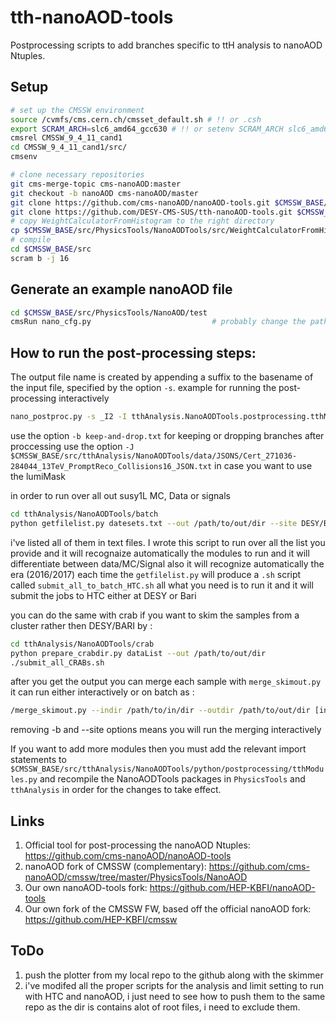 # tth-nanoAOD-tools
Postprocessing scripts to add branches specific to ttH analysis to nanoAOD Ntuples.

## Setup

```bash
# set up the CMSSW environment
source /cvmfs/cms.cern.ch/cmsset_default.sh # !! or .csh
export SCRAM_ARCH=slc6_amd64_gcc630 # !! or setenv SCRAM_ARCH slc6_amd64_gcc630
cmsrel CMSSW_9_4_11_cand1
cd CMSSW_9_4_11_cand1/src/
cmsenv

# clone necessary repositories
git cms-merge-topic cms-nanoAOD:master
git checkout -b nanoAOD cms-nanoAOD/master
git clone https://github.com/cms-nanoAOD/nanoAOD-tools.git $CMSSW_BASE/src/PhysicsTools/NanoAODTools
git clone https://github.com/DESY-CMS-SUS/tth-nanoAOD-tools.git $CMSSW_BASE/src/tthAnalysis/NanoAODTools
# copy WeightCalculatorFromHistogram to the right directory
cp $CMSSW_BASE/src/PhysicsTools/NanoAODTools/src/WeightCalculatorFromHistogram.cc $CMSSW_BASE/src/PhysicsTools/NanoAODTools/python/postprocessing/helpers/ 
# compile
cd $CMSSW_BASE/src
scram b -j 16
```

## Generate an example nanoAOD file

```bash
cd $CMSSW_BASE/src/PhysicsTools/NanoAOD/test
cmsRun nano_cfg.py                           # probably change the paths to the input files
```

## How to run the post-processing steps:

The output file name is created by appending a suffix to the basename of the input file, specified by the option `-s`.
example for running the post-processing interactively
```bash
nano_postproc.py -s _I2 -I tthAnalysis.NanoAODTools.postprocessing.tthModules susy1lepMC ./nanoAODs_HT/ inputfile.root 

```
use the option `-b keep-and-drop.txt` for keeping or dropping branches after proccessing
use the option `-J $CMSSW_BASE/src/tthAnalysis/NanoAODTools/data/JSONS/Cert_271036-284044_13TeV_PromptReco_Collisions16_JSON.txt` in case you want to use the lumiMask

in order to run over all out susy1L MC, Data or signals 
```bash
cd tthAnalysis/NanoAODTools/batch
python getfilelist.py datesets.txt --out /path/to/out/dir --site DESY/Bari
```
i've listed all of them in text files. I wrote this script to run over all the list you provide and it will recognaize automatically the modules to run and it will differentiate between data/MC/Signal also it will recognize automatically the era (2016/2017)
each time the `getfilelist.py` will produce a `.sh` script called `submit_all_to_batch_HTC.sh` all what you need is to run it and it will submit the jobs to HTC either at DESY or Bari

you can do the same with crab if you want to skim the samples from a cluster rather then DESY/BARI by : 
```bash
cd tthAnalysis/NanoAODTools/crab
python prepare_crabdir.py dataList --out /path/to/out/dir
./submit_all_CRABs.sh
```

after you get the output you can merge each sample with `merge_skimout.py`
it can run either interactively or on batch as : 
```bash
/merge_skimout.py --indir /path/to/in/dir --outdir /path/to/out/dir [in case of batch mode use] -b --site DESY/Bari
``` 
removing -b and --site options means you will run the merging interactively 

If you want to add more modules then you must add the relevant import statements to `$CMSSW_BASE/src/tthAnalysis/NanoAODTools/python/postprocessing/tthModules.py` and recompile the NanoAODTools packages in `PhysicsTools` and `tthAnalysis` in order for the changes to take effect.

## Links

1. Official tool for post-processing the nanoAOD Ntuples: https://github.com/cms-nanoAOD/nanoAOD-tools
1. nanoAOD fork of CMSSW (complementary): https://github.com/cms-nanoAOD/cmssw/tree/master/PhysicsTools/NanoAOD
1. Our own nanoAOD-tools fork: https://github.com/HEP-KBFI/nanoAOD-tools
1. Our own fork of the CMSSW FW, based off the official nanoAOD fork: https://github.com/HEP-KBFI/cmssw

## ToDo 
1. push the plotter from my local repo to the github along with the skimmer
1. i've modifed all the proper scripts for the analysis and limit setting to run with HTC and nanoAOD, i just need to see how to push them to the same repo as the dir is contains alot of root files, i need to exclude them. 
